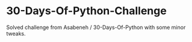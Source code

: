 # 30-Days-Of-Python-Challenge
Solved challenge from Asabeneh / 30-Days-Of-Python with some minor tweaks.
